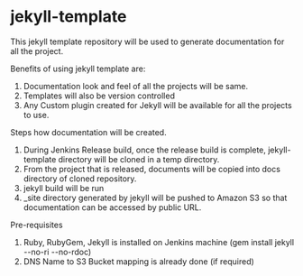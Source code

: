 jekyll-template
===============
This jekyll template repository will be used to generate documentation for all the project.

Benefits of using jekyll template are:

1. Documentation look and feel of all the projects will be same.
2. Templates will also be version controlled
3. Any Custom plugin created for Jekyll will be available for all the projects to use.


Steps how documentation will be created.

1. During Jenkins Release build, once the release build is complete, jekyll-template directory will be cloned in a temp directory.
2. From the project that is released, documents will be copied into docs directory of cloned repository. 
3. jekyll build will be run
4. _site directory generated by jekyll will be pushed to Amazon S3 so that documentation can be accessed by public URL.


Pre-requisites

1. Ruby, RubyGem, Jekyll is installed on Jenkins machine (gem install jekyll --no-ri --no-rdoc)
2. DNS Name to S3 Bucket mapping is already done (if required)